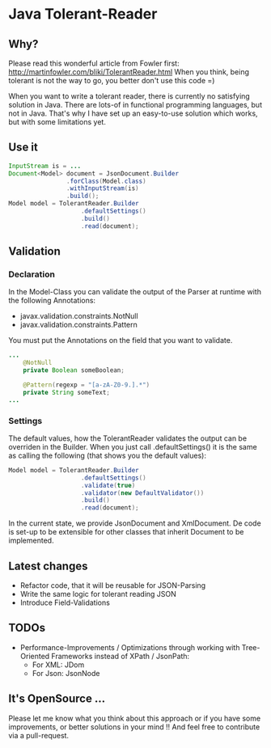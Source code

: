 # Java Tolerant-Reader

## Why?
Please read this wonderful article from Fowler first: http://martinfowler.com/bliki/TolerantReader.html
When you think, being tolerant is not the way to go, you better don't use this code =)

When you want to write a tolerant reader, there is currently no satisfying solution in Java.
There are lots-of in functional programming languages, but not in Java.
That's why I have set up an easy-to-use solution which works, but with some limitations yet.

## Use it
```java
InputStream is = ...
Document<Model> document = JsonDocument.Builder
                .forClass(Model.class)
                .withInputStream(is)
                .build();
Model model = TolerantReader.Builder
                    .defaultSettings()
                    .build()
                    .read(document);
```

## Validation
### Declaration
In the Model-Class you can validate the output of the Parser at runtime with the following Annotations:
- javax.validation.constraints.NotNull
- javax.validation.constraints.Pattern

You must put the Annotations on the field that you want to validate.
```java
...
    @NotNull
    private Boolean someBoolean;

    @Pattern(regexp = "[a-zA-Z0-9.].*")
    private String someText;
...
```

### Settings
The default values, how the TolerantReader validates the output can be overriden in the Builder. When you just call .defaultSettings() it is the same as calling the following (that shows you the default values):
```java
Model model = TolerantReader.Builder
                    .defaultSettings()
                    .validate(true)
                    .validator(new DefaultValidator())
                    .build()
                    .read(document);
```

In the current state, we provide JsonDocument and XmlDocument. De code is set-up to be extensible for other classes that inherit Document to be implemented.
## Latest changes
* Refactor code, that it will be reusable for JSON-Parsing
* Write the same logic for tolerant reading JSON
* Introduce Field-Validations

## TODOs
* Performance-Improvements / Optimizations through working with Tree-Oriented Frameworks instead of XPath / JsonPath:
  * For XML: JDom
  * For Json: JsonNode

## It's OpenSource ...
Please let me know what you think about this approach or if you have some improvements, or better solutions in your mind !! And feel free to contribute via a pull-request.